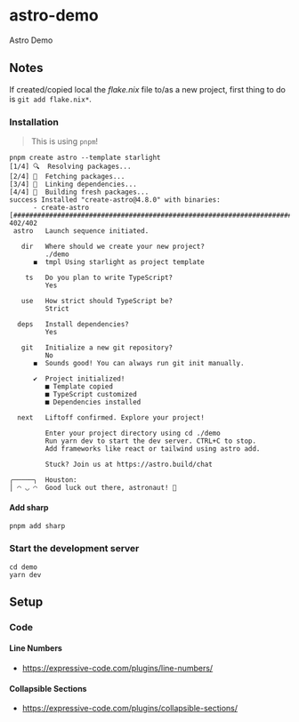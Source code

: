 # astro-demo

Astro Demo

## Notes

If created/copied local the *flake.nix* file to/as a new project, first thing to do is `git add flake.nix*`.

### Installation

> This is using `pnpm`!

```shell
pnpm create astro --template starlight
[1/4] 🔍  Resolving packages...
[2/4] 🚚  Fetching packages...
[3/4] 🔗  Linking dependencies...
[4/4] 🔨  Building fresh packages...
success Installed "create-astro@4.8.0" with binaries:
      - create-astro
[###########################################################################################################] 402/402
 astro   Launch sequence initiated.

   dir   Where should we create your new project?
         ./demo
      ◼  tmpl Using starlight as project template

    ts   Do you plan to write TypeScript?
         Yes

   use   How strict should TypeScript be?
         Strict

  deps   Install dependencies?
         Yes

   git   Initialize a new git repository?
         No
      ◼  Sounds good! You can always run git init manually.

      ✔  Project initialized!
         ■ Template copied
         ■ TypeScript customized
         ■ Dependencies installed

  next   Liftoff confirmed. Explore your project!

         Enter your project directory using cd ./demo
         Run yarn dev to start the dev server. CTRL+C to stop.
         Add frameworks like react or tailwind using astro add.

         Stuck? Join us at https://astro.build/chat

╭─────╮  Houston:
│ ◠ ◡ ◠  Good luck out there, astronaut! 🚀
```

#### Add sharp

```shell
pnpm add sharp
```

### Start the development server

```shell
cd demo
yarn dev
```

## Setup

### Code

#### Line Numbers

- https://expressive-code.com/plugins/line-numbers/

#### Collapsible Sections

- https://expressive-code.com/plugins/collapsible-sections/

